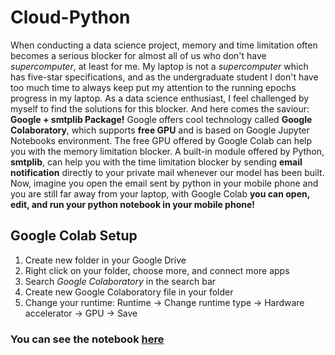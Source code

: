 # Cloud-Python
When conducting a data science project, memory and time limitation often becomes a serious blocker for almost all of us who don't have *supercomputer*, at least for me. My laptop is not a *supercomputer* which has five-star specifications, and as the undergraduate student I don't have too much time to always keep put my attention to the running epochs progress in my laptop. As a data science enthusiast, I feel challenged by myself to find the solutions for this blocker. And here comes the saviour: **Google + smtplib Package!** Google offers cool technology called **Google Colaboratory**, which supports **free GPU** and is based on Google Jupyter Notebooks environment. The free GPU offered by Google Colab can help you with the memory limitation blocker. A built-in module offered by Python, **smtplib**, can help you with the time limitation blocker by sending **email notification** directly to your private mail whenever our model has been built. Now, imagine you open the email sent by python in your mobile phone and you are still far away from your laptop, with Google Colab **you can open, edit, and run your python notebook in your mobile phone!** 


## **Google Colab Setup**
1. Create new folder in your Google Drive
2. Right click on your folder, choose more, and connect more apps
3. Search *Google Colaboratory* in the search bar
4. Create new Google Colaboratory file in your folder
5. Change your runtime: Runtime -> Change runtime type -> Hardware accelerator -> GPU -> Save



### You can see the notebook [here](https://github.com/louisowen6/Cloud-Python/blob/master/Cloud_Python.ipynb)

